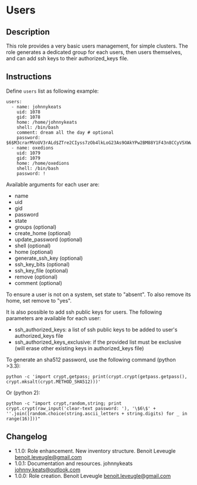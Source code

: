 # Users

## Description

This role provides a very basic users management, for simple clusters.
The role generates a dedicated group for each users, then users themselves, and can add ssh keys to their authorized_keys file.

## Instructions

Define `users` list as following example:

```
users:
  - name: johnnykeats
    uid: 1078
    gid: 1078
    home: /home/johnnykeats
    shell: /bin/bash
    comment: dream all the day # optional
    password: $6$M3crarMVoUV3rALd$ZTre2CIyss7zOb4lkLoG23As9OAkYPw2BM88Y1F43n8CCyV5XWwAYEwBOrS8bcCBIMjIPdJG.ndOfzWyAVR4j0
  - name: oxedions
    uid: 1079
    gid: 1079
    home: /home/oxedions
    shell: /bin/bash
    password: !
```

Available arguments for each user are:

* name
* uid
* gid
* password
* state
* groups (optional)
* create_home (optional)
* update_password (optional)
* shell (optional)
* home (optional)
* generate_ssh_key (optional)
* ssh_key_bits (optional)
* ssh_key_file (optional)
* remove (optional)
* comment (optional)

To ensure a user is not on a system, set state to "absent". To also remove its
home, set remove to "yes".

It is also possible to add ssh public keys for users. The following parameters
are available for each user:

* ssh_authorized_keys: a list of ssh public keys to be added to user's authorized_keys file
* ssh_authorized_keys_exclusive: if the provided list must be exclusive (will erase other existing keys in authorized_keys file)

To generate an sha512 password, use the following command (python >3.3):

```
python -c 'import crypt,getpass; print(crypt.crypt(getpass.getpass(), crypt.mksalt(crypt.METHOD_SHA512)))'
```

Or (python 2):

```
python -c "import crypt,random,string; print crypt.crypt(raw_input('clear-text password: '), '\$6\$' + ''.join([random.choice(string.ascii_letters + string.digits) for _ in range(16)]))"
```

## Changelog

* 1.1.0: Role enhancement. New inventory structure. Benoit Leveugle <benoit.leveugle@gmail.com>
* 1.0.1: Documentation and resources. johnnykeats <johnny.keats@outlook.com>
* 1.0.0: Role creation. Benoit Leveugle <benoit.leveugle@gmail.com>
